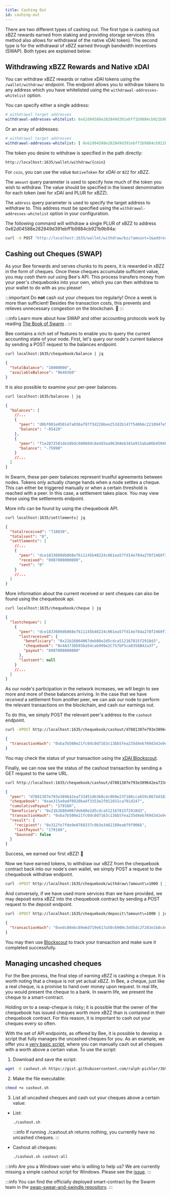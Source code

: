 ```yaml
---
title: Cashing Out
id: cashing-out
---
```


There are two different types of cashing out. The first type is cashing out xBZZ rewards earned from staking and providing storage services (this method also allows for withdrawal of the native xDAI token). The second type is for the withdrawal of xBZZ earned through bandwidth incentives (SWAP). Both types are explained below: 

## Withdrawing xBZZ Rewards and Native xDAI

You can withdraw xBZZ rewards or native xDAI tokens using the `/wallet/withdraw/` endpoint. The endpoint allows you to withdraw tokens to any address which you have whitelisted using the `withdrawal-addresses-whitelist` option. 

You can specify either a single address:

```yaml
# withdrawal target addresses
withdrawal-addresses-whitelist: 0x62d04588e282849d391ebff1b9884cb921b9b94a
```

Or an array of addresses:

```yaml
# withdrawal target addresses
withdrawal-addresses-whitelist: [ 0x62d04588e282849d391ebff1b9884cb921b9b94a, 0x71a5aae026e2ab87612a5824d492a095e7d790bf ]
```

The token you desire to withdraw is specified in the path directly:

```bash
http://localhost:1635/wallet/withdraw/{coin}
```
For `coin`, you can use the value `NativeToken` for xDAI or `BZZ` for xBZZ.

The `amount` query parameter is used to specify how much of the token you wish to withdraw. The value should be specified in the lowest denomination for each token (wei for xDAI and PLUR for xBZZ).

The `address` query parameter is used to specify the target address to withdraw to. This address must be specified using the `withdrawal-addresses-whitelist` option in your configuration.

The following command will withdraw a single PLUR of xBZZ to address 0x62d04588e282849d391ebff1b9884cb921b9b94a:

```bash
curl -X POST "http://localhost:1635/wallet/withdraw/bzz?amount=1&address=0x62d04588e282849d391ebff1b9884cb921b9b94a"
```

## Cashing out Cheques (SWAP)

As your Bee forwards and serves chunks to its peers, it is rewarded in
xBZZ in the form of cheques. Once these cheques accumulate sufficient
value, you may _cash them out_ using Bee's API. This process transfers
money from your peer's chequebooks into your own, which you can then
withdraw to your wallet to do with as you please!

:::important
Do **not** cash out your cheques too regularly! Once a week is more
than sufficient! Besides the transaction costs, this prevents and
relieves unnecessary congestion on the blockchain. 💩
:::

:::info
Learn more about how SWAP and other accounting protocols work by reading
<a href="/the-book-of-swarm.pdf" target="_blank" rel="noopener noreferrer">The Book of Swarm</a> .
:::

Bee contains a rich set of features to enable you to query the current accounting state of your node. First, let's query our node's current balance by sending a POST request to the balances endpoint.

```bash
curl localhost:1635/chequebook/balance | jq
```

```json
{
  "totalBalance": "10000000",
  "availableBalance": "9640360"
}
```

It is also possible to examine your per-peer balances.

```bash
curl localhost:1635/balances | jq
```

```json
{
  "balances": [
    //...
    {
      "peer": "d0bf001e05014fa036af97f3d226bee253d2b147f540b6c2210947e5b7b409af",
      "balance": "-85420"
    },
    {
      "peer": "f1e2872581de18bdc68060dc8edd3aa96368eb341e915aba86b450486b105a47",
      "balance": "-75990"
    }
    //...
  ]
}
```

In Swarm, these per-peer balances represent trustful agreements between nodes. Tokens only actually change hands when a node settles a cheque. This can either be triggered manually or when a certain threshold is reached with a peer. In this case, a settlement takes place. You may view these using the settlements endpoint.

More info can be found by using the chequebook API.

```bash
curl localhost:1635/settlements| jq
```

```json
{
  "totalreceived": "718030",
  "totalsent": "0",
  "settlements": [
    //...
    {
      "peer": "dce1833609db868e7611145b48224c061ea57fd14e784a278f2469f355292ca6",
      "received": "8987000000000",
      "sent": "0"
    }
    //...
  ]
}
```

More information about the current received or sent cheques can also be found using the chequebook api.

```bash
curl localhost:1635/chequebook/cheque | jq
```

```json
{
  "lastcheques": [
    {
      "peer": "dce1833609db868e7611145b48224c061ea57fd14e784a278f2469f355292ca6",
      "lastreceived": {
        "beneficiary": "0x21b26864067deb88e2d5cdca512167815f2910d3",
        "chequebook": "0x4A373Db93ba54cab999e2C757bF5ca0356B42a3f",
        "payout": "8987000000000"
      },
      "lastsent": null
    }
    //...
  ]
}
```

As our node's participation in the network increases, we will begin to see more and more of these balances arriving. In the case that we have _received_ a settlement from another peer, we can ask our node to perform the relevant transactions on the blockchain, and cash our earnings out.

To do this, we simply POST the relevant peer's address to the `cashout` endpoint.

```bash
curl -XPOST http://localhost:1635/chequebook/cashout/d7881307e793e389642ea733451db368c4c9b9e23f188cca659c8674d183a56b
```

```json
{
  "transactionHash": "0xba7b500e21fc0dc0d7163c13bb5fea235d4eb769d342e9c007f51ab8512a9a82"
}
```

You may check the status of your transaction using the [xDAI
Blockscout](https://blockscout.com/xdai/mainnet).

Finally, we can now see the status of the cashout transaction by sending a GET request to the same URL.

```bash
curl http://localhost:1635/chequebook/cashout/d7881307e793e389642ea733451db368c4c9b9e23f188cca659c8674d183a56b | jq
```

```json
{
  "peer": "d7881307e793e389642ea733451db368c4c9b9e23f188cca659c8674d183a56b",
  "chequebook": "0xae315a9adf0920ba4f3353e2f011031ca701d247",
  "cumulativePayout": "179160",
  "beneficiary": "0x21b26864067deb88e2d5cdca512167815f2910d3",
  "transactionHash": "0xba7b500e21fc0dc0d7163c13bb5fea235d4eb769d342e9c007f51ab8512a9a82",
  "result": {
    "recipient": "0x312fe7fde9e0768337c9b3e3462189ea6f9f9066",
    "lastPayout": "179160",
    "bounced": false
  }
}
```

Success, we earned our first xBZZ! 🐝

Now we have earned tokens, to withdraw our xBZZ from the chequebook contract back into our node's own wallet, we simply POST a request to the chequebook withdraw endpoint.

```bash
curl -XPOST http://localhost:1635/chequebook/withdraw\?amount\=1000 | jq
```

And conversely, if we have used more services than we have provided, we may deposit extra xBZZ into the chequebook contract by sending a POST request to the deposit endpoint.

```bash
curl -XPOST http://localhost:1635/chequebook/deposit\?amount\=1000 | jq
```

```json
{
  "transactionHash": "0xedc80ebc89e6d719e617a50c6900c3dd5dc2f283e1b8c447b9065d7c8280484a"
}
```

You may then use [Blockscout](https://blockscout.com/xdai/mainnet) to
track your transaction and make sure it completed successfully.

## Managing uncashed cheques

For the Bee process, the final step of earning xBZZ is cashing a
cheque. It is worth noting that a cheque is not yet actual xBZZ. In
Bee, a cheque, just like a real cheque, is a promise to hand over
money upon request. In real life, you would present the cheque to a
bank. In swarm life, we present the cheque to a smart-contract.

Holding on to a swap-cheque is risky; it is possible that the owner of
the chequebook has issued cheques worth more xBZZ than is contained in
their chequebook contract. For this reason, it is important to cash
out your cheques every so often.

With the set of API endpoints, as offered by Bee, it is possible to
develop a script that fully manages the uncashed cheques for you. As
an example, we offer you a [very basic
script](https://gist.github.com/ralph-pichler/3b5ccd7a5c5cd0500e6428752b37e975#file-cashout-sh),
where you can manually cash out all cheques with a worth above a
certain value. To use the script:

1. Download and save the script:

```bash
wget -O cashout.sh https://gist.githubusercontent.com/ralph-pichler/3b5ccd7a5c5cd0500e6428752b37e975/raw/cashout.sh
```

2. Make the file executable:

```bash
chmod +x cashout.sh
```

3. List all uncashed cheques and cash out your cheques above a certain value:

- List:

  ```bash
  ./cashout.sh
  ```

  :::info
  If running ./cashout.sh returns nothing, you currently have no uncashed cheques.
  :::

- Cashout all cheques:

  ```bash
  ./cashout.sh cashout-all
  ```

:::info
Are you a Windows-user who is willing to help us? We are currently
missing a simple cashout script for Windows. Please see the
[issue](https://github.com/ethersphere/bee/issues/1092).
:::

:::info
You can find the officially deployed smart-contract by the Swarm team
in the [swap-swear-and-swindle
repository](https://github.com/ethersphere/swap-swear-and-swindle).
:::
